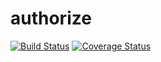 # authorize

[![Build Status](https://travis-ci.org/avninc/authorize.svg?branch=master)](https://travis-ci.org/avninc/authorize)
[![Coverage Status](https://coveralls.io/repos/github/avninc/authorize/badge.svg?branch=master)](https://coveralls.io/github/avninc/authorize?branch=master)


